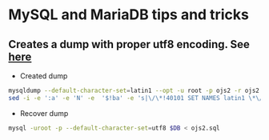 # MySQL and MariaDB tips and tricks
## Creates a dump with proper utf8 encoding. See [here](https://makandracards.com/makandra/595-dumping-and-importing-from-to-mysql-in-an-utf-8-safe-way)
* Created dump
```bash
mysqldump --default-character-set=latin1 --opt -u root -p ojs2 -r ojs2.sql
sed -i -e ':a' -e 'N' -e  '$!ba' -e 's|\/\*!40101 SET NAMES latin1 \*\/;\n||' ojs2.sql
```
* Recover dump
```bash
mysql -uroot -p --default-character-set=utf8 $DB < ojs2.sql
```

